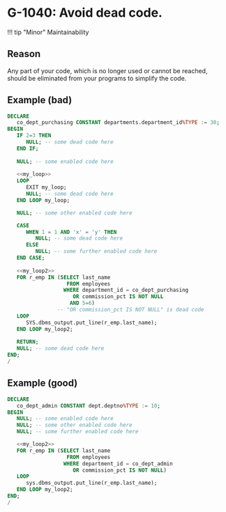 # G-1040: Avoid dead code.

!!! tip "Minor"
    Maintainability

## Reason

Any part of your code, which is no longer used or cannot be reached, should be eliminated from your programs to simplify the code.

## Example (bad)

``` sql
DECLARE
   co_dept_purchasing CONSTANT departments.department_id%TYPE := 30;
BEGIN
   IF 2=3 THEN
      NULL; -- some dead code here
   END IF;
   
   NULL; -- some enabled code here
   
   <<my_loop>>
   LOOP
      EXIT my_loop;    
      NULL; -- some dead code here
   END LOOP my_loop;

   NULL; -- some other enabled code here

   CASE 
      WHEN 1 = 1 AND 'x' = 'y' THEN
         NULL; -- some dead code here
      ELSE
         NULL; -- some further enabled code here
   END CASE;
   
   <<my_loop2>>
   FOR r_emp IN (SELECT last_name
                   FROM employees
                  WHERE department_id = co_dept_purchasing
                     OR commission_pct IS NOT NULL 
                    AND 5=6) 
                -- "OR commission_pct IS NOT NULL" is dead code 
   LOOP
      SYS.dbms_output.put_line(r_emp.last_name);
   END LOOP my_loop2;
   
   RETURN;
   NULL; -- some dead code here
END;
/
```

## Example (good)

``` sql
DECLARE
   co_dept_admin CONSTANT dept.deptno%TYPE := 10;
BEGIN
   NULL; -- some enabled code here
   NULL; -- some other enabled code here
   NULL; -- some further enabled code here

   <<my_loop2>>
   FOR r_emp IN (SELECT last_name
                   FROM employees
                  WHERE department_id = co_dept_admin
                     OR commission_pct IS NOT NULL) 
   LOOP
      sys.dbms_output.put_line(r_emp.last_name);
   END LOOP my_loop2;
END;
/
```